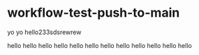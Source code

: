 # workflow-test-push-to-main
yo
yo
hello233sdsrewrew

hello
hello
hello
hello
hello
hello
hello
hello
hello
hello
hello
hello
